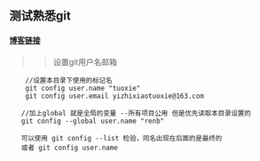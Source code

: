 ## 测试熟悉git
####  [博客链接](http://git.oschina.net/progit/2-Git-%E5%9F%BA%E7%A1%80.html)
>>设置git用户名邮箱
 ```
     //设置本目录下使用的标记名
     git config user.name "tuoxie"
     git config user.email yizhixiaotuoxie@163.com

    //加上global 就是全局的变量 --所有项目公用 但是优先读取本目录设置的
    git config --global user.name "renb"
    
    可以使用 git config --list 检验，同名出现在后面的是最终的
    或者 git config user.name
 ```
>>
